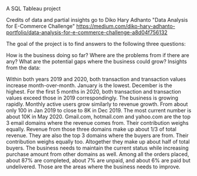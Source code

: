 A SQL Tableau project

Credits of data and partial insights go to Diko Hary Adhanto "Data Analysis for E-Commerce Challenge" https://medium.com/diko-hary-adhanto-portfolio/data-analysis-for-e-commerce-challenge-a8d04f756132

The goal of the project is to find answers to the following three questions:

How is the business doing so far?
Where are the problems from if there are any?
What are the potential gaps where the business could grow?
Insights from the data:

Within both years 2019 and 2020, both transaction and transaction values increase month-over-month. January is the lowest. December is the highest. For the first 5 months in 2020, both transaction and transaction values exceed those in 2019 correspondingly. The business is growing rapidly.
Monthly active users grow similarly to revenue growth. From about only 100 in Jan 2019 to close to 8K in Dec 2019. The most current number is about 10K in May 2020.
Gmail.com, hotmail.com and yahoo.com are the top 3 email domains where the revenue comes from. Their contribution weighs equally. Revenue from those three domains make up about 1/3 of total revenue. They are also the top 3 domains where the buyers are from. Their contribution weighs equally too. Altogether they make up about half of total buyers. The business needs to maintain the current status while increasing purchase amount from other domains as well.
Among all the orders placed, about 87% are completed, about 7% are unpaid, and about 6% are paid but undelivered. Those are the areas where the business needs to improve.
